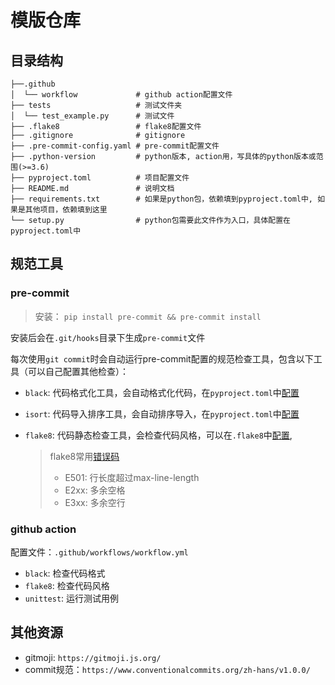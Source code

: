 # 模版仓库

## 目录结构

``` shell
├──.github
│  └── workflow             # github action配置文件
├── tests                   # 测试文件夹
│  └── test_example.py      # 测试文件
├── .flake8                 # flake8配置文件
├── .gitignore              # gitignore
├── .pre-commit-config.yaml # pre-commit配置文件
├── .python-version         # python版本, action用，写具体的python版本或范围(>=3.6)
├── pyproject.toml          # 项目配置文件
├── README.md               # 说明文档
├── requirements.txt        # 如果是python包，依赖填到pyproject.toml中, 如果是其他项目，依赖填到这里
└── setup.py                # python包需要此文件作为入口，具体配置在pyproject.toml中
```

## 规范工具

### pre-commit

> 安装： `pip install pre-commit && pre-commit install`

安装后会在`.git/hooks`目录下生成`pre-commit`文件

每次使用`git commit`时会自动运行pre-commit配置的规范检查工具，包含以下工具（可以自己配置其他检查）：

- `black`: 代码格式化工具，会自动格式化代码，在`pyproject.toml`中[配置](https://black.readthedocs.io/en/stable/usage_and_configuration/the_basics.html)
- `isort`: 代码导入排序工具，会自动排序导入，在`pyproject.toml`中[配置](https://pycqa.github.io/isort/docs/configuration/options.html)
- `flake8`: 代码静态检查工具，会检查代码风格，可以在`.flake8`中[配置](https://flake8.pycqa.org/en/latest/user/configuration.html),

  > flake8常用[错误码](https://pycodestyle.pycqa.org/en/latest/intro.html#error-codes)
  > - E501: 行长度超过max-line-length
  > - E2xx: 多余空格
  > - E3xx: 多余空行

### github action

配置文件：`.github/workflows/workflow.yml`

- `black`: 检查代码格式
- `flake8`: 检查代码风格
- `unittest`: 运行测试用例

## 其他资源

- gitmoji: `https://gitmoji.js.org/`
- commit规范：`https://www.conventionalcommits.org/zh-hans/v1.0.0/`
